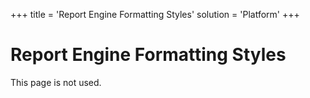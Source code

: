 +++
title = 'Report Engine Formatting Styles'
solution = 'Platform'
+++

# Report Engine Formatting Styles

This page is not used.
